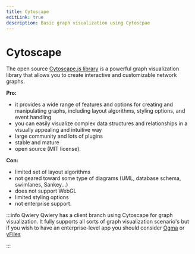 ```yaml
---
title: Cytoscape
editLink: true
description: Basic graph visualization using Cytoscpae
---
```

# Cytoscape


The open source [Cytoscape.js library](https://js.cytoscape.org/) is a powerful graph visualization library that allows you to create interactive and customizable network graphs.

**Pro:**

- it provides a wide range of features and options for creating and manipulating graphs, including layout algorithms, styling options, and event handling
- you can easily visualize complex data structures and relationships in a visually appealing and intuitive way
- large community and lots of plugins
- stable and mature
- open source (MIT license).

**Con:**

- limited set of layout algorithms
- not geared toward some type of diagrams (UML, database schema, swimlanes, Sankey...)
- does not support WebGL
- limited styling options
- not enterprise support.


:::info Qwiery
Qwiery has a client branch using Cytoscape for graph visualization. It fully supports all sorts of graph visualization scenario's but if you wish to have an enterprise-level app you should consider [Ogma](/graphviz/ogma/) or [yFiles](/graphviz/yfiles/)

:::


